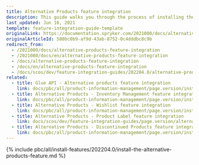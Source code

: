 ```yaml
---
title: Alternative Products feature integration
description: This guide walks you through the process of installing the Alternative Products feature into your project.
last_updated: Jun 16, 2021
template: feature-integration-guide-template
originalLink: https://documentation.spryker.com/2021080/docs/alternative-products-feature-integration
originalArticleId: 580bc0b9-af9d-43ab-8752-0c4dddbc8c9b
redirect_from:
  - /2021080/docs/alternative-products-feature-integration
  - /2021080/docs/en/alternative-products-feature-integration
  - /docs/alternative-products-feature-integration
  - /docs/en/alternative-products-feature-integration
  - /docs/scos/dev/feature-integration-guides/202204.0/alternative-products-feature-integration.html
related:
  - title: Glue API - Alternative products feature integration
    link: docs/pbc/all/product-information-management/page.version/install-and-upgrade/install-glue-api/install-the-alternative-products-glue-api.html
  - title: Alternative Products - Inventory Management feature integration
    link: docs/pbc/all/product-information-management/page.version/install-and-upgrade/install-features/install-the-alternative-products-inventory-management-feature.html
  - title: Alternative Products - Wishlist feature integration
    link: docs/pbc/all/product-information-management/page.version/install-and-upgrade/install-features/install-the-alternative-products-wishlist-feature.html
  - title: Alternative Products - Product Label feature integration
    link: docs/scos/dev/feature-integration-guides/page.version/alternative-products-product-label-feature-integration.html
  - title: Alternative Products - Discontinued Products feature integration
    link: docs/pbc/all/product-information-management/page.version/install-and-upgrade/install-features/install-the-alternative-products-discontinued-products-feature.html
---
```


{% include pbc/all/install-features/202204.0/install-the-alternative-products-feature.md %} <!-- To edit, see /_includes/pbc/all/install-features/202204.0/install-the-alternative-products-feature.md -->
